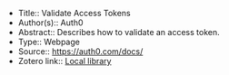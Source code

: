 - Title:: Validate Access Tokens
- Author(s):: Auth0
- Abstract:: Describes how to validate an access token.
- Type:: Webpage
- Source:: https://auth0.com/docs/
- Zotero link:: [Local library](zotero://select/library/items/9L3J8RYZ)
